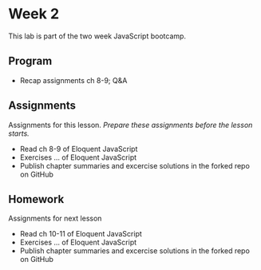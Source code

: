 <!--lint disable no-html-->

<!--lint disable no-html-->

# Week 2

This lab is part of the two week JavaScript bootcamp.

## Program

* Recap assignments ch 8-9; Q&A

## Assignments

Assignments for this lesson.
_Prepare these assignments before the lesson starts._

* Read ch 8-9 of Eloquent JavaScript
* Exercises ... of Eloquent JavaScript
* Publish chapter summaries and excercise solutions in the forked repo on GitHub

## Homework

Assignments for next lesson

* Read ch 10-11 of Eloquent JavaScript
* Exercises ... of Eloquent JavaScript
* Publish chapter summaries and excercise solutions in the forked repo on GitHub
